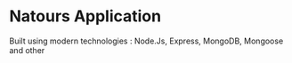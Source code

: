 # Natours Application

Built using modern technologies : Node.Js, Express, MongoDB, Mongoose and other
